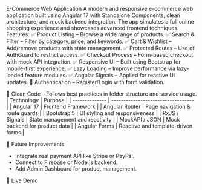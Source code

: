 E-Commerce Web Application
A modern and responsive e-commerce web application built using Angular 17 with Standalone Components, clean architecture, and mock backend integration. The app simulates a full online shopping experience and showcases advanced frontend techniques.
Features:
✅ Product Listing – Browse a wide range of products.
✅ Search & Filter – Filter by category, price, and keywords.
✅ Cart & Wishlist – Add/remove products with state management.
✅ Protected Routes – Use of AuthGuard to restrict access.
✅ Checkout Process – Form-based checkout with mock API integration.
✅ Responsive UI – Built using Bootstrap for mobile-first experience.
✅ Lazy Loading – Improve performance via lazy-loaded feature modules.
✅ Angular Signals – Applied for reactive UI updates.
🔐 Authentication – Register/Login with form validation.

📁 Clean Code – Follows best practices in folder structure and service usage.
| Technology     | Purpose                            |
| -------------- | ---------------------------------- |
| Angular 17     | Frontend Framework                 |
| Angular Router | Page navigation & route guards     |
| Bootstrap 5    | UI styling and responsiveness      |
| RxJS / Signals | State management and reactivity    |
| MockAPI / JSON | Mock backend for product data      |
| Angular Forms  | Reactive and template-driven forms |

🧪 Future Improvements
- Integrate real payment API like Stripe or PayPal.
- Connect to Firebase or Node.js backend.
- Add Admin Dashboard for product management.

📍 Live Demo
